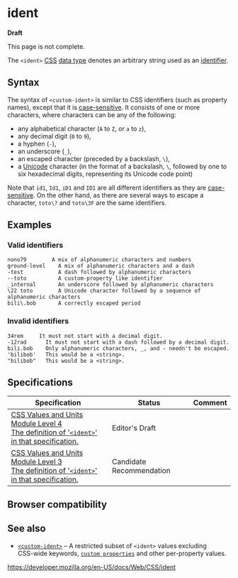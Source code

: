 # ident

**Draft**

This page is not complete.

The `<ident>` [CSS](https://developer.mozilla.org/en-US/docs/Web/CSS) [data type](css_types) denotes an arbitrary string used as an [identifier](https://developer.mozilla.org/en-US/docs/Glossary/Identifier).

## Syntax

The syntax of `<custom-ident>` is similar to CSS identifiers (such as property names), except that it is [case-sensitive](https://en.wikipedia.org/wiki/Case_sensitivity). It consists of one or more characters, where characters can be any of the following:

- any alphabetical character (`A` to `Z`, or `a` to `z`),
- any decimal digit (`0` to `9`),
- a hyphen (`-`),
- an underscore (`_`),
- an escaped character (preceded by a backslash, `\`),
- a [Unicode](https://en.wikipedia.org/wiki/Unicode) character (in the format of a backslash, `\`, followed by one to six hexadecimal digits, representing its Unicode code point)

Note that `id1`, `Id1`, `iD1` and `ID1` are all different identifiers as they are [case-sensitive](https://en.wikipedia.org/wiki/Case_sensitivity). On the other hand, as there are several ways to escape a character, `toto\?` and `toto\3F` are the same identifiers.

## Examples

### Valid identifiers

    nono79        A mix of alphanumeric characters and numbers
    ground-level    A mix of alphanumeric characters and a dash
    -test           A dash followed by alphanumeric characters
    --toto          A custom-property like identifier
    _internal       An underscore followed by alphanumeric characters
    \22 toto        A Unicode character followed by a sequence of alphanumeric characters
    bili\.bob       A correctly escaped period

### Invalid identifiers

    34rem     It must not start with a decimal digit.
    -12rad      It must not start with a dash followed by a decimal digit.
    bili.bob    Only alphanumeric characters, _, and - needn't be escaped.
    'bilibob'   This would be a <string>.
    "bilibob"   This would be a <string>.

## Specifications

<table><thead><tr class="header"><th>Specification</th><th>Status</th><th>Comment</th></tr></thead><tbody><tr class="odd"><td><a href="https://drafts.csswg.org/css-values-4/#css-identifier">CSS Values and Units Module Level 4<br />
<span class="small">The definition of '<code>&lt;ident&gt;</code>' in that specification.</span></a></td><td><span class="spec-ed">Editor's Draft</span></td><td></td></tr><tr class="even"><td><a href="https://drafts.csswg.org/css-values-3/#css-identifier">CSS Values and Units Module Level 3<br />
<span class="small">The definition of '<code>&lt;ident&gt;</code>' in that specification.</span></a></td><td><span class="spec-cr">Candidate Recommendation</span></td><td></td></tr></tbody></table>

## Browser compatibility

## See also

- [`<custom-ident>`](custom-ident) – A restricted subset of `<ident>` values excluding <span style="white-space: nowrap;">CSS-wide</span> keywords, [`custom properties`](--*) and other <span style="white-space: nowrap;">per-property</span> values.

<a href="https://developer.mozilla.org/en-US/docs/Web/CSS/ident" class="_attribution-link">https://developer.mozilla.org/en-US/docs/Web/CSS/ident</a>
